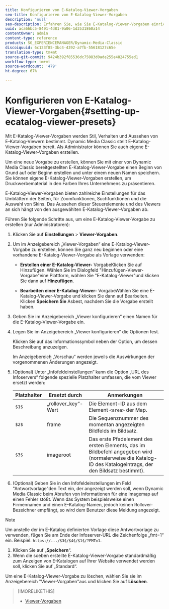 ```yaml
---
title: Konfigurieren von E-Katalog-Viewer-Vorgaben
seo-title: Konfigurieren von E-Katalog-Viewer-Vorgaben
description: 'null'
seo-description: Erfahren Sie, wie Sie E-Katalog-Viewer-Vorgaben einrichten.
uuid: aca66bc5-8491-4d81-9a06-1d3531860a14
contentOwner: admin
content-type: reference
products: SG_EXPERIENCEMANAGER/Dynamic-Media-Classic
discoiquuid: 6c123f85-3bc4-4392-a7fb-55618127c65e
translation-type: tm+mt
source-git-commit: 9424b392f85536dc75083d0ade255e4824755ed1
workflow-type: tm+mt
source-wordcount: '479'
ht-degree: 67%

---
```



# Konfigurieren von E-Katalog-Viewer-Vorgaben{#setting-up-ecatalog-viewer-presets}

Mit E-Katalog-Viewer-Vorgaben werden Stil, Verhalten und Aussehen von E-Katalog-Viewern bestimmt. Dynamic Media Classic stellt E-Katalog-Viewer-Vorgaben bereit. Als Administrator können Sie auch eigene E-Katalog-Viewer-Vorgaben erstellen.

Um eine neue Vorgabe zu erstellen, können Sie mit einer von Dynamic Media Classic bereitgestellten E-Katalog-Viewer-Vorgabe einen Beginn von Grund auf oder Beginn erstellen und unter einem neuen Namen speichern. Sie können eigene E-Katalog-Viewer-Vorgaben erstellen, um Druckwerbematerial in den Farben Ihres Unternehmens zu präsentieren.

E-Katalog-Viewer-Vorgaben bieten zahlreiche Einstellungen für das Umblättern der Seiten, für Zoomfunktionen, Suchfunktionen und die Auswahl von Skins. Das Aussehen dieser Steuerelemente und des Viewers an sich hängt von den ausgewählten E-Katalog-Viewer-Vorgaben ab.

Führen Sie folgende Schritte aus, um eine E-Katalog-Viewer-Vorgabe zu erstellen (nur Administratoren):

1. Klicken Sie auf **Einstellungen** > **Viewer-Vorgaben**.
1. Um im Anzeigebereich „Viewer-Vorgaben“ eine E-Katalog-Viewer-Vorgabe zu erstellen, können Sie ganz neu beginnen oder eine vorhandene E-Katalog-Viewer-Vorgabe als Vorlage verwenden:

   * **Erstellen einer E-Katalog-Viewer-**
VorgabeKlicken Sie auf Hinzufügen. Wählen Sie im Dialogfeld &quot;Hinzufügen-Viewer-Vorgabe&quot;eine Plattform, wählen Sie &quot;E-Katalog-Viewer&quot;und klicken Sie dann auf 
**Hinzufügen**.

   * **Bearbeiten einer E-Katalog-Viewer-**
VorgabeWählen Sie eine E-Katalog-Viewer-Vorgabe und klicken Sie dann auf Bearbeiten. Klicken 
**Speichern Sie** Asbest, nachdem Sie die Vorgabe erstellt haben.

1. Geben Sie im Anzeigebereich „Viewer konfigurieren“ einen Namen für die E-Katalog-Viewer-Vorgabe ein.
1. Legen Sie im Anzeigebereich „Viewer konfigurieren“ die Optionen fest.

   Klicken Sie auf das Informationssymbol  neben der Option, um dessen Beschreibung anzuzeigen.

   Im Anzeigebereich „Vorschau“ werden jeweils die Auswirkungen der vorgenommenen Änderungen angezeigt.

1. (Optional) Unter „Infofeldeinstellungen“ kann die Option „URL des Infoservers“ folgende spezielle Platzhalter umfassen, die vom Viewer ersetzt werden:

   | Platzhalter | Ersetzt durch | Anmerkungen |
   |--- |--- |--- |
   | `$1$` | „rollover_key“-Wert | Die Element-ID aus dem Element `<area>` der Map. |
   | `$2$` | frame | Die Sequenznummer des momentan angezeigten Bildfelds im Bildsatz. |
   | `$3$` | imageroot | Das erste Pfadelement des ersten Elements, das im Bildbefehl angegeben wird (normalerweise die Katalog-ID des Katalogeintrags, der den Bildsatz bestimmt). |

1. (Optional) Geben Sie in den Infofeldeinstellungen im Feld &quot;Antwortvorlage&quot;den Text ein, der angezeigt werden soll, wenn Dynamic Media Classic beim Abrufen von Informationen für eine Imagemap auf einen Fehler stößt. Wenn das System beispielsweise einen Firmennamen und einen E-Katalog-Namen, jedoch keinen Rollover-Bezeichner empfängt, so wird dem Benutzer diese Meldung angezeigt.

>[!NOTE]
>
>Um anstelle der im E-Katalog definierten Vorlage diese Antwortvorlage zu verwenden, fügen Sie am Ende der Infoserver-URL die Zeichenfolge „fmt=1“ ein. Beispiel: `https://.../$3$/$4$/$1$/?FMT=1`.

1. Klicken Sie auf „**Speichern**“.
1. Wenn die soeben erstellte E-Katalog-Viewer-Vorgabe standardmäßig zum Anzeigen von E-Katalogen auf Ihrer Website verwendet werden soll, klicken Sie auf „Standard“.

Um eine E-Katalog-Viewer-Vorgabe zu löschen, wählen Sie sie im Anzeigebereich &quot;Viewer-Vorgaben&quot;aus und klicken Sie auf **Löschen**.

>[!MORELIKETHIS]
>
>* [Viewer-Vorgaben](application-setup.md#viewer_presets)

